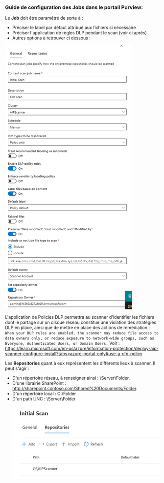 ### Guide de configuration des Jobs dans le portail Purview:
Le **Job** doit être paramétré de sorte à :

- Préciser le label par défaut attribué aux fichiers si nécessaire
- Préciser l'application de règles DLP pendant le scan (voir ci après)
- Autres options à retrouver ci dessous :

![image.png](/.attachments/image-69578de5-5f77-4297-a7d6-da82a5c18297.png)

L'application de Policies DLP permettra au scanner d'identifier les fichiers dont le partage sur un disque réseau constitue une violation des stratégies DLP en place, ainsi que de mettre en place des actions de remédiation :
`When your DLP rules are enabled, the scanner may reduce file access to data owners only, or reduce exposure to network-wide groups, such as Everyone, Authenticated Users, or Domain Users.`
Voir : https://learn.microsoft.com/en-us/azure/information-protection/deploy-aip-scanner-configure-install?tabs=azure-portal-only#use-a-dlp-policy

Les **Repositories** quant à eux représentent les différents lieux à scanner. Il peut s'agir :
- D'un répertoire réseau, à renseigner ainsi : \\Server\Folder.
- D'une librairie SharePoint : http://sharepoint.contoso.com/Shared%20Documents/Folder.
- D'un répertoire local : C:\Folder
- D'un path UNC : \\Server\Folder
![image.png](/.attachments/image-a9212c6f-ead5-49f9-abbc-84192dd1427f.png)

